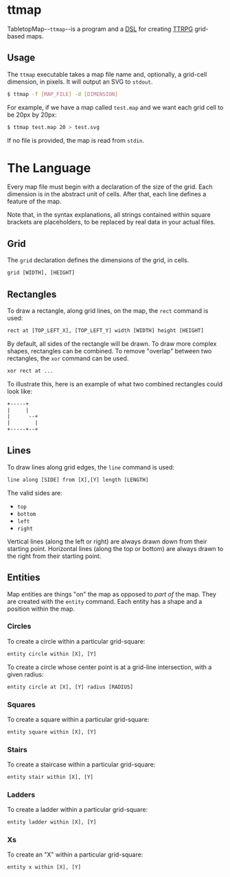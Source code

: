 <!--
This Source Code Form is subject to the terms of the Mozilla Public
License, v. 2.0. If a copy of the MPL was not distributed with this
file, You can obtain one at https://mozilla.org/MPL/2.0/.
-->

<!--
Copyright (c) 2024 David Jackson
-->

# ttmap 

TabletopMap--`ttmap`--is a program and a [DSL](https://en.wikipedia.org/wiki/Domain-specific_language)
for creating [TTRPG](https://en.wikipedia.org/wiki/Tabletop_role-playing_game) grid-based maps.

## Usage

The `ttmap` executable takes a map file name and, optionally, a grid-cell
dimension, in pixels. It will output an SVG to `stdout`.

```sh
$ ttmap -f [MAP_FILE] -d [DIMENSION]
```

For example, if we have a map called `test.map` and we want each grid cell to
be 20px by 20px:

```sh
$ ttmap test.map 20 > test.svg
```

If no file is provided, the map is read from `stdin`.

# The Language

Every map file must begin with a declaration of the size of the grid. Each
dimension is in the abstract unit of cells. After that, each line defines a
feature of the map.

Note that, in the syntax explanations, all strings contained within square
brackets are placeholders, to be replaced by real data in your actual files.

## Grid

The `grid` declaration defines the dimensions of the grid, in cells.

```txt
grid [WIDTH], [HEIGHT]
```

## Rectangles

To draw a rectangle, along grid lines, on the map, the `rect` command is used:

```txt
rect at [TOP_LEFT_X], [TOP_LEFT_Y] width [WIDTH] height [HEIGHT]
```

By default, all sides of the rectangle will be drawn. To draw more complex
shapes, rectangles can be combined. To remove "overlap" between two rectangles,
the `xor` command can be used.

```txt
xor rect at ...
```

To illustrate this, here is an example of what two combined rectangles could
look like:

```txt
+-----+
|     |
|      --+
|        |
+-----+--+
```

## Lines

To draw lines along grid edges, the `line` command is used:

```txt
line along [SIDE] from [X],[Y] length [LENGTH]
```

The valid sides are:

* `top`
* `bottom`
* `left`
* `right`

Vertical lines (along the left or right) are always drawn down from their
starting point. Horizontal lines (along the top or bottom) are always drawn
to the right from their starting point.

## Entities

Map entities are things "on" the map as opposed to _part of_ the map. They
are created with the `entity` command. Each entity has a shape and a position
within the map.

### Circles

To create a circle within a particular grid-square:

```txt
entity circle within [X], [Y]
```

To create a circle whose center point is at a grid-line intersection, with a
given radius:

```txt
entity circle at [X], [Y] radius [RADIUS] 
```

### Squares

To create a square within a particular grid-square:

```txt
entity square within [X], [Y]
```

### Stairs

To create a staircase within a particular grid-square:

```txt
entity stair within [X], [Y]
```

### Ladders

To create a ladder within a particular grid-square:

```txt
entity ladder within [X], [Y]
```

### Xs

To create an "X" within a particular grid-square:

```txt
entity x within [X], [Y]
```
